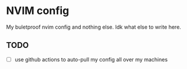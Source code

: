 # NVIM config

My buletproof nvim config and nothing else. Idk what else to write here.

## TODO

- [ ] use github actions to auto-pull my config all over my machines
